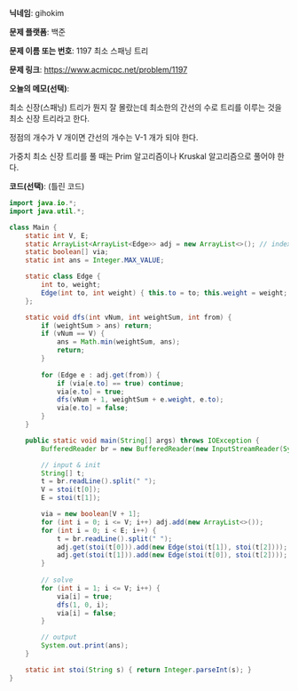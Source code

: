 **닉네임**: gihokim

**문제 플랫폼**: 백준

**문제 이름 또는 번호**: 1197 최소 스패닝 트리

**문제 링크**: https://www.acmicpc.net/problem/1197

**오늘의 메모(선택)**:

최소 신장(스패닝) 트리가 뭔지 잘 몰랐는데 최소한의 간선의 수로 트리를 이루는 것을 최소 신장 트리라고 한다.

정점의 개수가 V 개이면 간선의 개수는 V-1 개가 되야  한다.

가중치 최소 신장 트리를 풀 때는 Prim 알고리즘이나 Kruskal 알고리즘으로 풀어야 한다.

**코드(선택)**: (틀린 코드)

```java
import java.io.*;
import java.util.*;

class Main {
    static int V, E;
    static ArrayList<ArrayList<Edge>> adj = new ArrayList<>(); // index : from
    static boolean[] via;
    static int ans = Integer.MAX_VALUE;

    static class Edge {
        int to, weight;
        Edge(int to, int weight) { this.to = to; this.weight = weight; }
    };

    static void dfs(int vNum, int weightSum, int from) {
        if (weightSum > ans) return;
        if (vNum == V) {
            ans = Math.min(weightSum, ans);
            return;
        }
        
        for (Edge e : adj.get(from)) {
            if (via[e.to] == true) continue;
            via[e.to] = true;
            dfs(vNum + 1, weightSum + e.weight, e.to);
            via[e.to] = false;
        }
    }

    public static void main(String[] args) throws IOException {
        BufferedReader br = new BufferedReader(new InputStreamReader(System.in));

        // input & init
        String[] t;
        t = br.readLine().split(" ");
        V = stoi(t[0]);
        E = stoi(t[1]);

        via = new boolean[V + 1];
        for (int i = 0; i <= V; i++) adj.add(new ArrayList<>());
        for (int i = 0; i < E; i++) {
            t = br.readLine().split(" ");
            adj.get(stoi(t[0])).add(new Edge(stoi(t[1]), stoi(t[2])));
            adj.get(stoi(t[1])).add(new Edge(stoi(t[0]), stoi(t[2])));
        }
        
        // solve
        for (int i = 1; i <= V; i++) {
            via[i] = true;
            dfs(1, 0, i);
            via[i] = false;
        }

        // output
        System.out.print(ans);
    }

    static int stoi(String s) { return Integer.parseInt(s); }
}
```
